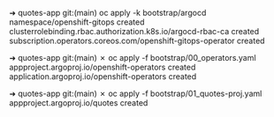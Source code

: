 ➜  quotes-app git:(main) oc apply -k bootstrap/argocd 
namespace/openshift-gitops created
clusterrolebinding.rbac.authorization.k8s.io/argocd-rbac-ca created
subscription.operators.coreos.com/openshift-gitops-operator created

➜  quotes-app git:(main) ✗ oc apply -f bootstrap/00_operators.yaml 
appproject.argoproj.io/openshift-operators created
application.argoproj.io/openshift-operators created

➜  quotes-app git:(main) ✗ oc apply -f bootstrap/01_quotes-proj.yaml 
appproject.argoproj.io/quotes created

